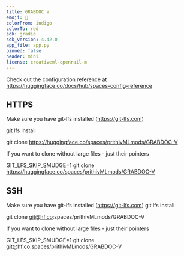 ```yaml
---
title: GRABDOC V
emoji: 🌵
colorFrom: indigo
colorTo: red
sdk: gradio
sdk_version: 4.42.0
app_file: app.py
pinned: false
header: mini
license: creativeml-openrail-m
---
```


Check out the configuration reference at https://huggingface.co/docs/hub/spaces-config-reference

## HTTPS

Make sure you have git-lfs installed (https://git-lfs.com)

git lfs install

git clone https://huggingface.co/spaces/prithivMLmods/GRABDOC-V

If you want to clone without large files - just their pointers

GIT_LFS_SKIP_SMUDGE=1 git clone https://huggingface.co/spaces/prithivMLmods/GRABDOC-V

## SSH 

Make sure you have git-lfs installed (https://git-lfs.com)
git lfs install

git clone git@hf.co:spaces/prithivMLmods/GRABDOC-V

If you want to clone without large files - just their pointers

GIT_LFS_SKIP_SMUDGE=1 git clone git@hf.co:spaces/prithivMLmods/GRABDOC-V

